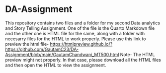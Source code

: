 # DA-Assignment
This repository contains two files and a folder for my second Data analytics and Story Telling Assignment. One of the file is the Quarto Markdown file and the other one is HTML file for the same, along with a folder with necesarry files for the HTML to work properly. 
Please use this link to preview the html file- https://htmlpreview.github.io/?https://github.com/GautamC23/DA-Assignment/blob/main/GautamChandwani_MT500.html
Note- The HTML preview might not properly. In that case, please download all the HTML files and then open the HTML to view the assignment. 
